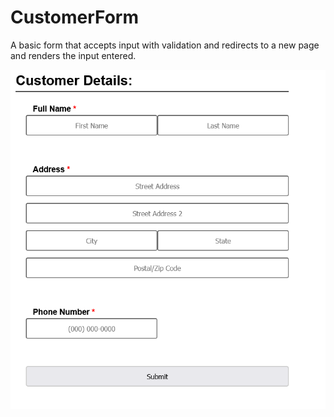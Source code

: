 # CustomerForm

A basic form that accepts input with validation and redirects to a new page and renders the input entered.

![Image](CustomerForm.png)
